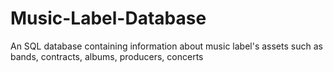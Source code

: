 # Music-Label-Database
An SQL database containing information about music label's assets such as bands, contracts, albums, producers, concerts
